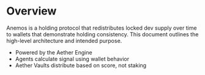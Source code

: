 # Overview

Anemos is a holding protocol that redistributes locked dev supply over time to wallets that demonstrate holding consistency. This document outlines the high-level architecture and intended purpose.

- Powered by the Aether Engine
- Agents calculate signal using wallet behavior
- Aether Vaults distribute based on score, not staking
